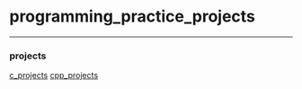 # programming_practice_projects
------
### projects
[c_projects](https://github.com/BruceWayneLinxu/programming_practice_projects/tree/master/c_projects)
[cpp_projects](https://github.com/BruceWayneLinxu/programming_practice_projects/tree/master/cpp_projects)
